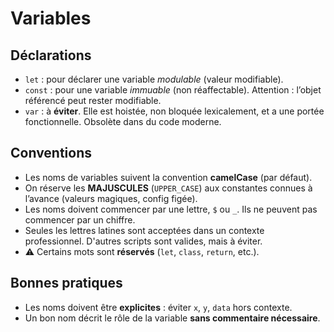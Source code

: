 # Variables

## Déclarations

- `let` : pour déclarer une variable *modulable* (valeur modifiable).
- `const` : pour une variable *immuable* (non réaffectable). Attention : l’objet référencé peut rester modifiable.
- `var` : à **éviter**. Elle est hoistée, non bloquée lexicalement, et a une portée fonctionnelle. Obsolète dans du code moderne.

## Conventions

- Les noms de variables suivent la convention **camelCase** (par défaut).
- On réserve les **MAJUSCULES** (`UPPER_CASE`) aux constantes connues à l’avance (valeurs magiques, config figée).
- Les noms doivent commencer par une lettre, `$` ou `_`. Ils ne peuvent pas commencer par un chiffre.
- Seules les lettres latines sont acceptées dans un contexte professionnel. D'autres scripts sont valides, mais à éviter.
- ⚠️ Certains mots sont **réservés** (`let`, `class`, `return`, etc.).

## Bonnes pratiques

- Les noms doivent être **explicites** : éviter `x`, `y`, `data` hors contexte.
- Un bon nom décrit le rôle de la variable **sans commentaire nécessaire**.
